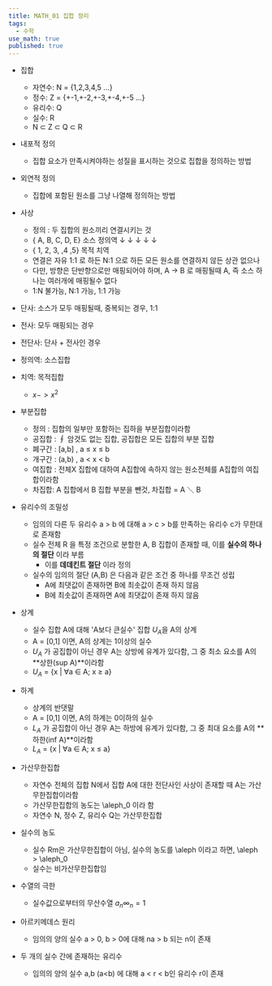 ```yaml
---
title: MATH_01 집합 정리
tags:
  - 수학
use_math: true
published: true
---
```

 
- 집합
  - 자연수: N = {1,2,3,4,5 ...}
  - 정수: Z = {+-1,+-2,+-3,+-4,+-5 ...}
  - 유리수: Q
  - 실수: R
  - N ⊂ Z ⊂ Q ⊂ R

- 내포적 정의
  - 집합 요소가 만족시켜야하는 성질을 표시하는 것으로 집합을 정의하는 방법

- 외연적 정의
  - 집합에 포함된 원소를 그냥 나열해 정의하는 방법

- 사상
  - 정의 : 두 집합의 원소끼리 연결시키는 것
  - { A,  B,  C,  D,  E} 소스 정의역
     ↓  ↓  ↓  ↓  ↓
  - { 1,  2,  3, ,4  ,5} 목적 치역
  - 연결은 자유 1:1 로 하든 N:1 으로 하든 모든 원소를 연결하지 않든 상관 없으나
  - 다만, 방향은 단반향으로만 매핑되어야 하며, A -> B 로 매핑될때 A, 즉 소스 하나는 여러개에 매핑될수 없다
  - 1:N 불가능, N:1 가능, 1:1 가능

- 단사: 소스가 모두 매핑될때, 중복되는 경우, 1:1
- 전사: 모두 매핑되는 경우
- 전단사: 단사 + 전사인 경우

- 정의역: 소스집합
- 치역: 목적집합
   - $x -> x^2$

- 부분집합
  - 정의 : 집합의 일부만 포함하는 집하을 부분집합이라함
  - 공집합 : ∮ 암것도 없는 집합, 공집합은 모든 집합의 부분 집합
  - 폐구간 : [a,b] , a ≤ x ≤ b
  - 개구간 : (a,b) , a < x < b
  - 여집합 : 전체X 집합에 대하여 A집합에 속하지 않는 원소전체를 A집합의 여집합이라함
  - 차집합: A 집합에서 B 집합 부분을 뺀것, 차집합 = A ＼ B

- 유리수의 조밀성
  - 임의의 다른 두 유리수 a > b 에 대해 a > c > b를 만족하는 유리수 c가 무한대로 존재함
  - 실수 전체 R 을 특정 조건으로 분할한 A, B 집합이 존재할 때, 이를 **실수의 하나의 절단** 이라 부름
    - 이를 **데데킨트 절단** 이라 정의
  - 실수의 임의의 절단 (A,B) 은 다음과 같은 조건 중 하나를 무조건 성립
    - A에 최댓값이 존재하면 B에 최솟값이 존재 하지 않음
    - B에 최솟값이 존재하면 A에 최댓값이 존재 하지 않음
    
- 상계 
  - 실수 집합 A에 대해 'A보다 큰실수' 집합 $U_A$을 A의 상계
  - A = [0,1] 이면, A의 상계는 1이상의 실수
  - $U_A$ 가 공집합이 아닌 경우 A는 상방에 유계가 있다함, 그 중 최소 요소를 A의 **상한(sup A)**이라함
  - $U_A$ = {x | ∀a ∈ A; x ≥ a}
  
- 하계
  - 상계의 반댓말
  - A = [0,1] 이면, A의 하계는 0이하의 실수
  - $L_A$ 가 공집합이 아닌 경우 A는 하방에 유계가 있다함, 그 중 최대 요소를 A의 **하한(inf A)**이라함
  - $L_A$ = {x | ∀a ∈ A; x ≤ a}
  
- 가산무한집합
  - 자연수 전체의 집합 N에서 집합 A에 대한 전단사인 사상이 존재할 때 A는 가산무한집합이라함
  - 가산무한집합의 농도는 \aleph_0 이라 함
  - 자연수 N, 정수 Z, 유리수 Q는 가산무한집합
  
- 실수의 농도
  - 실수 Rm은 가산무한집합이 아님, 실수의 농도를 \aleph 이라고 하면, \aleph > \aleph_0 
  - 실수는 비가산무한집합임
  
- 수열의 극한
  - 실수값으로부터의 무산수열 ${a_n}∞_n=1$
  
- 아르키메데스 원리
  - 임의의 양의 실수 a > 0, b > 0에 대해 na > b 되는 n이 존재
  
- 두 개의 실수 간에 존재하는 유리수
  - 임의의 양의 실수 a,b (a<b) 에 대해 a < r < b인 유리수 r이 존재
